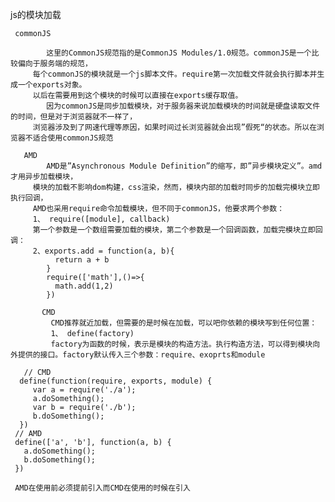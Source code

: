 js的模块加载

     commonJS

            这里的CommonJS规范指的是CommonJS Modules/1.0规范。commonJS是一个比较偏向于服务端的规范，
         每个commonJS的模块就是一个js脚本文件。require第一次加载文件就会执行脚本并生成一个exports对象。
         以后在需要用到这个模块的时候可以直接在exports缓存取值。
            因为commonJS是同步加载模块，对于服务器来说加载模块的时间就是硬盘读取文件的时间，但是对于浏览器就不一样了，
         浏览器涉及到了网速代理等原因，如果时间过长浏览器就会出现”假死“的状态。所以在浏览器不适合使用commonJS规范
         
       AMD
            AMD是”Asynchronous Module Definition”的缩写，即”异步模块定义”。amd才用异步加载模块，
         模块的加载不影响dom构建，css渲染，然而，模块内部的加载时同步的加载完模块立即执行回调，
         AMD也采用require命令加载模块，但不同于commonJS，他要求两个参数：
         1、 require([module], callback)
         第一个参数是一个数组需要加载的模块，第二个参数是一个回调函数，加载完模块立即回调：
         2、exports.add = function(a, b){
              return a + b 
            }
            require(['math'],()=>{
              math.add(1,2)
            })

           CMD
             CMD推荐就近加载，但需要的是时候在加载，可以吧你依赖的模块写到任何位置：
             1、 define(factory)
             factory为函数的时候，表示是模块的构造方法。执行构造方法，可以得到模块向外提供的接口。factory默认传入三个参数：require、exoprts和module

       // CMD
      define(function(require, exports, module) {
         var a = require('./a');
         a.doSomething();
         var b = require('./b');
         b.doSomething();
      })
     // AMD
     define(['a', 'b'], function(a, b) {
       a.doSomething();
       b.doSomething();
     })

     AMD在使用前必须提前引入而CMD在使用的时候在引入








